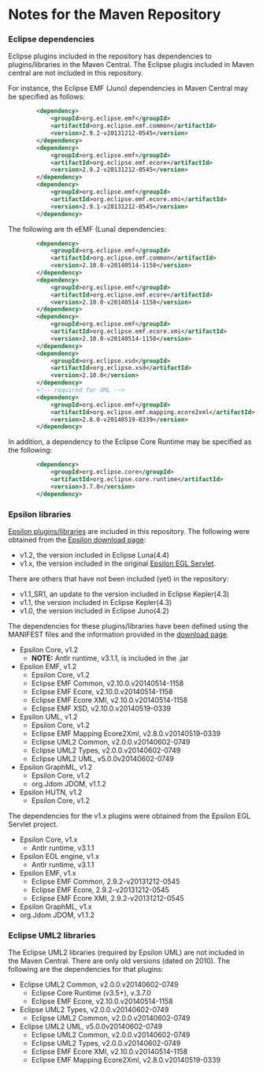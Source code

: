 # Notes for the Maven Repository

### Eclipse dependencies

Eclipse plugins included in the repository has dependencies to plugins/libraries in the Maven Central. The Eclipse plugis included in Maven central are not included in this repository.

For instance, the Eclipse EMF (Juno) dependencies in Maven Central may be specified as follows:
```xml
		<dependency>
			<groupId>org.eclipse.emf</groupId>
			<artifactId>org.eclipse.emf.common</artifactId>
			<version>2.9.2-v20131212-0545</version>
		</dependency>	
		<dependency>
			<groupId>org.eclipse.emf</groupId>
			<artifactId>org.eclipse.emf.ecore</artifactId>
			<version>2.9.2-v20131212-0545</version>
		</dependency>
		<dependency>
			<groupId>org.eclipse.emf</groupId>
			<artifactId>org.eclipse.emf.ecore.xmi</artifactId>
			<version>2.9.1-v20131212-0545</version>
		</dependency>
``` 
The following are th eEMF (Luna) dependencies:

```xml 
		<dependency>
			<groupId>org.eclipse.emf</groupId>
			<artifactId>org.eclipse.emf.common</artifactId>
			<version>2.10.0-v20140514-1158</version>
		</dependency> 
		<dependency>
			<groupId>org.eclipse.emf</groupId>
			<artifactId>org.eclipse.emf.ecore</artifactId>
			<version>2.10.0-v20140514-1158</version>
		</dependency>
		<dependency>
			<groupId>org.eclipse.emf</groupId>
			<artifactId>org.eclipse.emf.ecore.xmi</artifactId>
			<version>2.10.0-v20140514-1158</version>
		</dependency>
		<dependency>
			<groupId>org.eclipse.xsd</groupId>
			<artifactId>org.eclipse.xsd</artifactId>
			<version>2.10.0</version>
		</dependency>
		<!-- required for UML -->
		<dependency>
			<groupId>org.eclipse.emf</groupId>
			<artifactId>org.eclipse.emf.mapping.ecore2xml</artifactId>
			<version>2.8.0-v20140519-0339</version>
		</dependency>
```

In addition, a dependency to the Eclipse Core Runtime may be specified as the following:

```xml
		<dependency>
			<groupId>org.eclipse.core</groupId>
			<artifactId>org.eclipse.core.runtime</artifactId>
			<version>3.7.0</version>
		</dependency>
```

### Epsilon libraries

[Epsilon plugins/libraries][epsilon] are included in this repository. The following were obtained from the [Epsilon download page][epsilon-downloads]:

* v1.2, the version included in Eclipse Luna(4.4)
* v1.x, the version included in the original [Epsilon EGL Servlet][epsilon-egl-servlet].

There are others that have not been included (yet) in the repository:

* v1.1_SR1, an update to the version included in Eclipse Kepler(4.3)
* v1.1, the version included in Eclipse Kepler(4.3)
* v1.0, the version included in Eclipse Juno(4.2)


[epsilon]: http://eclipse.org/epsilon/download/
[epsilon-downloads]: http://eclipse.org/epsilon/download/
[epsilon-egl-servlet]: https://www.eclipse.org/epsilon/doc/articles/egl-server-side/

The dependencies for these plugins/libraries have been defined using the MANIFEST files and the information provided in the [download page][epsilon-downloads]. 

* Epsilon Core, v1.2
  * **NOTE:** Antlr runtime, v3.1.1, is included in the .jar
* Epsilon EMF, v1.2 
  * Epsilon Core, v1.2
  * Eclipse EMF Common, v2.10.0.v20140514-1158
  * Eclipse EMF Ecore, v2.10.0.v20140514-1158
  * Eclipse EMF Ecore XMI, v2.10.0.v20140514-1158
  * Eclipse EMF XSD, v2.10.0.v20140519-0339
* Epsilon UML, v1.2
  * Epsilon Core, v1.2
  * Eclipse EMF Mapping Ecore2Xml, v2.8.0.v20140519-0339
  * Eclipse UML2 Common, v2.0.0.v20140602-0749 
  * Eclipse UML2 Types, v2.0.0.v20140602-0749
  * Eclipse UML2 UML, v5.0.0v20140602-0749
* Epsilon GraphML, v1.2
  * Epsilon Core, v1.2
  * org.Jdom JDOM, v1.1.2
* Epsilon HUTN, v1.2
  * Epsilon Core, v1.2  

The dependencies for the v1.x plugins were obtained from the Epsilon EGL Servlet project.

* Epsilon Core, v1.x
  * Antlr runtime, v3.1.1
* Epsilon EOL engine, v1.x
  * Antlr runtime, v3.1.1
* Epsilon EMF, v1.x
  * Eclipse EMF Common, 2.9.2-v20131212-0545
  * Eclipse EMF Ecore, 2.9.2-v20131212-0545
  * Eclipse EMF Ecore XMI, 2.9.2-v20131212-0545
 * Epsilon GraphML, v1.x
  * org.Jdom JDOM, v1.1.2

### Eclipse UML2 libraries
  
The Eclipse UML2 libraries (required by Epsilon UML) are not included in the Maven Central. There are only old versions (dated on 2010).  The following are the dependencies for that plugins:
  
* Eclipse UML2 Common, v2.0.0.v20140602-0749
  * Eclipse Core Runtime (v3.5+), v.3.7.0
  * Eclipse EMF Ecore, v2.10.0.v20140514-1158
* Eclipse UML2 Types, v2.0.0.v20140602-0749
  * Eclipse UML2 Common, v2.0.0.v20140602-0749
* Eclipse UML2 UML, v5.0.0v20140602-0749
  * Eclipse UML2 Common, v2.0.0.v20140602-0749
  * Eclipse UML2 Types, v2.0.0.v20140602-0749
  * Eclipse EMF Ecore XMI, v2.10.0.v20140514-1158
  * Eclipse EMF Mapping Ecore2Xml, v2.8.0.v20140519-0339

  